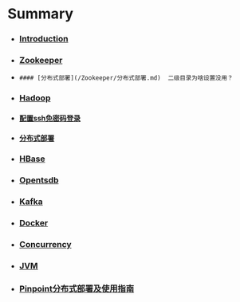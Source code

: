# Summary

* ### [Introduction](README.md)
* ### [Zookeeper](/Zookeeper/README.md)
*     #### [分布式部署](/Zookeeper/分布式部署.md)  二级目录为啥设置没用？
* ### [Hadoop](/Hadoop/README.md)
* #### [配置ssh免密码登录](/Hadoop/配置ssh免密码登录.md)
* #### [分布式部署](/Hadoop/分布式部署.md)
* ### [HBase](/HBase/README.md)
* ### [Opentsdb](/Opentsdb/README.md)
* ### [Kafka](/Kafka/README.md)
* ### [Docker](/Docker/README.md)
* ### [Concurrency](/Concurrency/README.md)
* ### [JVM](/JVM/README.md)
* ### [Pinpoint分布式部署及使用指南](/Pinpoint/README.md)




